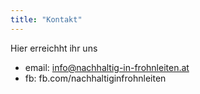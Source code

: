 ```yaml
---
title: "Kontakt"
---
```


Hier erreichht ihr uns

* email: info@nachhaltig-in-frohnleiten.at
* fb: fb.com/nachhaltiginfrohnleiten
